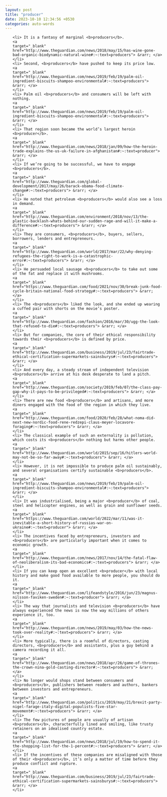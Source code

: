 ```yaml
---
layout: post
title: "producer"
date: 2023-10-10 12:34:56 +0530
categories: auto-words
---
```

<ol>

    <li> It is a fantasy of marginal <b>producers</b>.
    <a 
    target="_blank" 
    href="http://www.theguardian.com/news/2018/may/15/has-wine-gone-bad-organic-biodynamic-natural-wine#:~:text=producers"> &rarr; </a>
    </li>
    <li> Second, <b>producers</b> have pushed to keep its price low.
    <a 
    target="_blank" 
    href="http://www.theguardian.com/news/2019/feb/19/palm-oil-ingredient-biscuits-shampoo-environmental#:~:text=producers"> &rarr; </a>
    </li>
    <li> Palm oil <b>producers</b> and consumers will be left with nothing.
    <a 
    target="_blank" 
    href="http://www.theguardian.com/news/2019/feb/19/palm-oil-ingredient-biscuits-shampoo-environmental#:~:text=producers"> &rarr; </a>
    </li>
    <li> That region soon became the world’s largest heroin <b>producer</b>.
    <a 
    target="_blank" 
    href="http://www.theguardian.com/news/2018/jan/09/how-the-heroin-trade-explains-the-us-uk-failure-in-afghanistan#:~:text=producer"> &rarr; </a>
    </li>
    <li> If we’re going to be successful, we have to engage <b>producers</b>.
    <a 
    target="_blank" 
    href="http://www.theguardian.com/global-development/2017/may/26/barack-obama-food-climate-change#:~:text=producers"> &rarr; </a>
    </li>
    <li> He noted that petroleum <b>producers</b> would also see a loss in demand.
    <a 
    target="_blank" 
    href="http://www.theguardian.com/environment/2018/nov/13/the-plastic-backlash-whats-behind-our-sudden-rage-and-will-it-make-a-difference#:~:text=producers"> &rarr; </a>
    </li>
    <li> They are consumers, <b>producers</b>, buyers, sellers, borrowers, lenders and entrepreneurs.
    <a 
    target="_blank" 
    href="http://www.theguardian.com/world/2017/mar/22/why-denying-refugees-the-right-to-work-is-a-catastrophic-error#:~:text=producers"> &rarr; </a>
    </li>
    <li> He persuaded local sausage <b>producers</b> to take out some of the fat and replace it with mushrooms.
    <a 
    target="_blank" 
    href="https://www.theguardian.com/food/2021/nov/30/break-junk-food-cycle-britain-national-food-strategy#:~:text=producers"> &rarr; </a>
    </li>
    <li> The <b>producers</b> liked the look, and she ended up wearing a cuffed pair with shorts on the movie’s poster.
    <a 
    target="_blank" 
    href="http://www.theguardian.com/fashion/2016/mar/30/ugg-the-look-that-refused-to-die#:~:text=producers"> &rarr; </a>
    </li>
    <li> But for companies, the core of their ethical responsibility towards their <b>producers</b> is defined by price.
    <a 
    target="_blank" 
    href="http://www.theguardian.com/business/2019/jul/23/fairtrade-ethical-certification-supermarkets-sainsburys#:~:text=producers"> &rarr; </a>
    </li>
    <li> And every day, a steady stream of independent television <b>producers</b> arrive at his desk desperate to land a pitch.
    <a 
    target="_blank" 
    href="http://www.theguardian.com/society/2019/feb/07/the-class-pay-gap-why-it-pays-to-be-privileged#:~:text=producers"> &rarr; </a>
    </li>
    <li> There are new food <b>producers</b> and artisans, and more diners engaged with the food of the region in which they live.
    <a 
    target="_blank" 
    href="http://www.theguardian.com/food/2020/feb/28/what-noma-did-next-new-nordic-food-rene-redzepi-claus-meyer-locavore-foraging#:~:text=producers"> &rarr; </a>
    </li>
    <li> The classical example of such an externality is pollution, which costs its <b>producers</b> nothing but harms other people.
    <a 
    target="_blank" 
    href="http://www.theguardian.com/world/2015/sep/16/hitlers-world-may-not-be-so-far-away#:~:text=producers"> &rarr; </a>
    </li>
    <li> However, it is not impossible to produce palm oil sustainably, and several organisations certify sustainable <b>producers</b>.
    <a 
    target="_blank" 
    href="http://www.theguardian.com/news/2019/feb/19/palm-oil-ingredient-biscuits-shampoo-environmental#:~:text=producers"> &rarr; </a>
    </li>
    <li> It was industrialised, being a major <b>producer</b> of coal, steel and helicopter engines, as well as grain and sunflower seeds.
    <a 
    target="_blank" 
    href="https://www.theguardian.com/world/2022/mar/11/was-it-inevitable-a-short-history-of-russias-war-on-ukraine#:~:text=producer"> &rarr; </a>
    </li>
    <li> The incentives faced by entrepreneurs, investors and <b>producers</b> are particularly important when it comes to economic growth.
    <a 
    target="_blank" 
    href="http://www.theguardian.com/news/2017/nov/14/the-fatal-flaw-of-neoliberalism-its-bad-economics#:~:text=producers"> &rarr; </a>
    </li>
    <li> If you can keep open an excellent <b>producer</b> with local history and make good food available to more people, you should do it.
    <a 
    target="_blank" 
    href="http://www.theguardian.com/lifeandstyle/2016/jun/23/magnus-nilsson-faviken-sweden#:~:text=producer"> &rarr; </a>
    </li>
    <li> The way that journalists and television <b>producers</b> have always experienced the news is now the way millions of others experience it, too.
    <a 
    target="_blank" 
    href="http://www.theguardian.com/news/2019/may/03/how-the-news-took-over-reality#:~:text=producers"> &rarr; </a>
    </li>
    <li> More typically, there is a roomful of directors, casting directors, <b>producers</b> and assistants, plus a guy behind a camera recording it all.
    <a 
    target="_blank" 
    href="http://www.theguardian.com/news/2018/apr/26/game-of-thrones-the-crown-nina-gold-casting-director#:~:text=producers"> &rarr; </a>
    </li>
    <li> No longer would shops stand between consumers and <b>producers</b>, publishers between readers and authors, bankers between investors and entrepreneurs.
    <a 
    target="_blank" 
    href="http://www.theguardian.com/politics/2019/may/21/brexit-party-nigel-farage-italy-digital-populists-five-star-movement#:~:text=producers"> &rarr; </a>
    </li>
    <li> The few pictures of people are usually of artisan <b>producers</b>, characterfully lined and smiling, like trusty retainers on an idealised country estate.
    <a 
    target="_blank" 
    href="http://www.theguardian.com/news/2018/jul/19/how-to-spend-it-the-shopping-list-for-the-1-percent#:~:text=producers"> &rarr; </a>
    </li>
    <li> If the incentives of these companies are misaligned with those of their <b>producers</b>, it’s only a matter of time before they produce conflict and rupture.
    <a 
    target="_blank" 
    href="http://www.theguardian.com/business/2019/jul/23/fairtrade-ethical-certification-supermarkets-sainsburys#:~:text=producers"> &rarr; </a>
    </li>